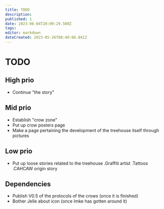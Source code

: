 ```yaml
---
title: TODO
description: 
published: 1
date: 2023-06-04T20:09:29.500Z
tags: 
editor: markdown
dateCreated: 2023-05-26T08:48:06.841Z
---
```


# TODO

## High prio
- Continue "the story"

## Mid prio
- Establish "crow zone"
- Put up crow posters page
- Make a page pertaining the development of the treehouse itself through pictures

## Low prio
- Put up loose stories related to the treehouse
.Graffiti artist
.Tattoos
.CAHCAW origin story

## Dependencies

- Publish V0.5 of the protocols of the crows (once it is finished)
- Bother Jelle about icon (once Imke has gotten around it)